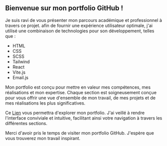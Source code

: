 ## Bienvenue sur mon portfolio GitHub !

Je suis ravi de vous présenter mon parcours académique et professionnel à travers ce projet. afin de fournir une expérience utilisateur optimale,
j'ai utilisé une combinaison de technologies pour son développement, telles que :

- HTML
- CSS
- SCSS
- Tailwind
- React
- Vite.js
- Email.js

Mon portfolio est conçu pour mettre en valeur mes compétences, mes réalisations et mon expertise. Chaque section est soigneusement conçue pour vous offrir une vue d'ensemble de mon travail, de mes projets et de mes réalisations les plus significatives.

Ce [Lien](https://alaa-eddine-rahali-portfolio.netlify.app/) vous permettra d'explorer mon portfolio. J'ai veillé à rendre l'interface conviviale et intuitive, facilitant ainsi votre navigation à travers les différentes sections.

Merci d'avoir pris le temps de visiter mon portfolio GitHub. J'espère que vous trouverez mon travail inspirant.

